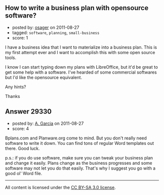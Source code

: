 ## How to write a business plan with opensource software?

- posted by: [osager](https://stackexchange.com/users/-1/12717-osager) on 2011-08-27
- tagged: `software`, `planning`, `small-business`
- score: 1

I have a business idea that I want to materialize into a business plan. This is my first attempt ever and I want to accomplish this with some open source tools.

I know I can start typing down my plans with LibreOffice, but it'd be great to get some help with a software.
I've hearded of some commercial softwares but I'd like the opensource equivalent.

Any hints?

Thanks


## Answer 29330

- posted by: [A. Garcia](https://stackexchange.com/users/-1/1659-a-garcia) on 2011-08-27
- score: 4

Bplans.com and Planware.org come to mind. But you don't really need software to write it down. 
You can find tons of regular Word templates out there. Good luck.

p.s.: if you do use software, make sure you can tweak your business plan and change it easily. Plans change as the business progresses and some software may not let you do that easily. That's why I suggest you go with a good ol' Word file. 




---

All content is licensed under the [CC BY-SA 3.0 license](https://creativecommons.org/licenses/by-sa/3.0/).
